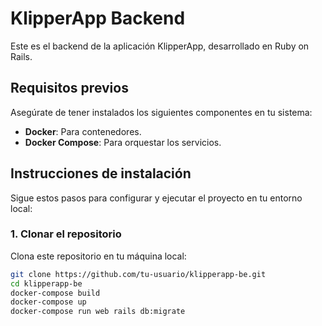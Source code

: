 # KlipperApp Backend

Este es el backend de la aplicación KlipperApp, desarrollado en Ruby on Rails.

## Requisitos previos

Asegúrate de tener instalados los siguientes componentes en tu sistema:

- **Docker**: Para contenedores.
- **Docker Compose**: Para orquestar los servicios.

## Instrucciones de instalación

Sigue estos pasos para configurar y ejecutar el proyecto en tu entorno local:

### 1. Clonar el repositorio

Clona este repositorio en tu máquina local:

```bash
git clone https://github.com/tu-usuario/klipperapp-be.git
cd klipperapp-be
docker-compose build
docker-compose up
docker-compose run web rails db:migrate